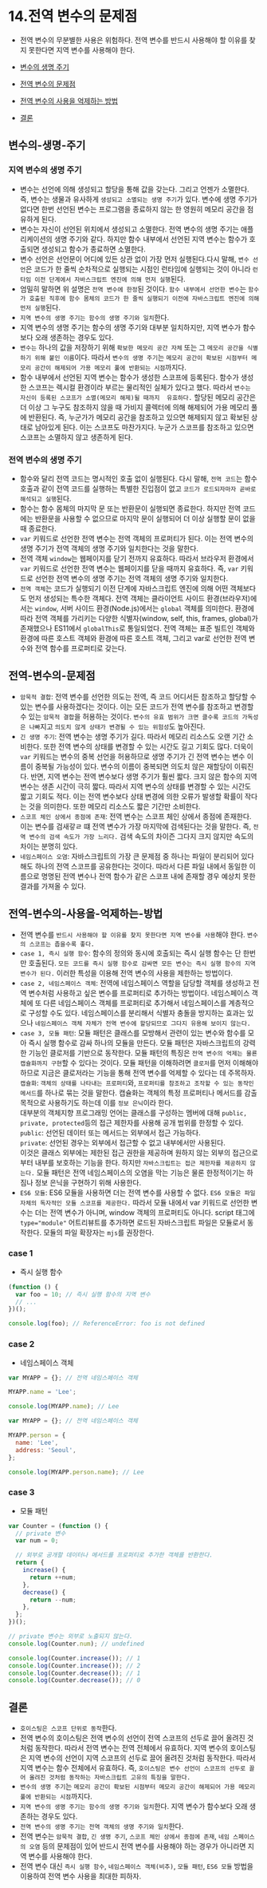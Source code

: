 # 14.전역 변수의 문제점

- 전역 변수의 무분별한 사용은 위험하다. 전역 변수를 반드시 사용해야 할 이유를 찾지 못한다면 지역 변수를 사용해야 한다.

- [변수의 생명 주기](#변수의-생명-주기)
- [전역 변수의 문제점](#전역-변수의-문제점)
- [전역 변수의 사용을 억제하는 방법](#전역-변수의-사용을-억제하는-방법)
- [결론](#결론)

## 변수의-생명-주기

### 지역 변수의 생명 주기

- 변수는 선언에 의해 생성되고 할당을 통해 값을 갖는다. 그리고 언젠가 소멸한다. 즉, 변수는 생물과 유사하게 `생성되고 소멸되는 생명 주기`가 있다. 변수에 생명 주기가 없다면 한번 선언된 변수는 프로그램을 종료하지 않는 한 영원히 메모리 공간을 점유하게 된다.
- 변수는 자신이 선언된 위치에서 생성되고 소멸한다. 전역 변수의 생명 주기는 애플리케이션의 생명 주기와 같다. 하지만 함수 내부에서 선언된 지역 변수는 함수가 호출되면 생성되고 함수가 종료하면 소멸한다.
- 변수 선언은 선언문이 어디에 있든 상관 없이 가장 먼저 실행된다.다시 말해, `변수 선언`은 코드가 한 줄씩 순차적으로 실행되는 시점인 런타임에 실행되는 것이 아니라 `런타임 이전 단계에서 자바스크립트 엔진에 의해 먼저 실행`된다.
- 엄밀히 말하면 위 설명은 `전역 변수에 한정`된 것이다. `함수 내부에서 선언한 변수`는 `함수가 호출된 직후에 함수 몸체의 코드가 한 줄씩 실행되기 이전에 자바스크립트 엔진에 의해 먼저 실행`된다.
- `지역 변수의 생명 주기는 함수의 생명 주기와 일치`한다.
- 지역 변수의 생명 주기는 함수의 생명 주기와 대부분 일치하지만, 지역 변수가 함수보다 오래 생존하는 경우도 있다.
- `변수는` 하나의 값을 저장하기 위해 `확보한 메모리 공간 자체` 또는 그 `메모리 공간을 식별하기 위해 붙인 이름`이다. 따라서 `변수의 생명 주기`는 `메모리 공간이 확보된 시점부터 메모리 공간이 해제되어 가용 메모리 풀에 반환되는 시점`까지다.
- 함수 내부에서 선언된 지역 변수는 함수가 생성한 스코프에 등록된다. 함수가 생성한 스코프는 렉시컬 환경이라 부르는 물리적인 실체가 있다고 했다. 따라서 `변수는 자신이 등록된 스코프가 소멸(메모리 해제)될 때까지  유효하다.` 할당된 메모리 공간은 더 이상 그 누구도 참조하지 않을 때 가비지 콜렉터에 의해 해제되어 가용 메모리 풀에 반환된다. 즉, 누군가가 메모리 공간을 참조하고 있으면 해제되지 않고 확보된 상태로 남아있게 된다. 이는 스코프도 마찬가지다. 누군가 스코프를 참조하고 있으면 스코프는 소멸하지 않고 생존하게 된다.

### 전역 변수의 생명 주기

- 함수와 달리 전역 코드는 명시적인 호출 없이 실행된다. 다시 말해, `전역 코드`는 함수 호출과 같이 전역 코드를 실행하는 특별한 진입점이 없고 `코드가 로드되자마자 곧바로 해석되고 실행`된다.
- 함수는 함수 몸체의 마지막 문 또는 반환문이 실행되면 종료한다. 하지만 전역 코드에는 반환문을 사용할 수 없으므로 마지막 문이 실행되어 더 이상 실행할 문이 없을 때 종료한다.
- `var` 키워드로 선언한 전역 변수는 전역 객체의 프로퍼티가 된다. 이는 전역 변수의 생명 주기가 전역 객체의 생명 주기와 일치한다는 것을 말한다.
- 전역 객체 `window`는 웹페이지를 닫기 전까지 유효하다. 따라서 브라우저 환경에서 `var` 키워드로 선언한 전역 변수는 웹페이지를 닫을 때까지 유효하다. 즉, `var` 키워드로 선언한 전역 변수의 생명 주기는 전역 객체의 생명 주기와 일치한다.
- `전역 객체`는 코드가 실행되기 이전 단계에 자바스크립트 엔진에 의해 어떤 객체보다도 먼저 생성되는 특수한 객체다. 전역 객체는 클라이언트 사이드 환경(브라우저)에서는 `window`, 서버 사이드 환경(Node.js)에서는 `global` 객체를 의미한다. 환경에 따라 전역 객체를 가리키는 다양한 식별자(window, self, this, frames, global)가 존재했으나 ES11에서 `globalThis`로 통일되었다. 전역 객체는 표준 빌트인 객체와 환경에 따른 호스트 객체와 환경에 따른 호스트 객체, 그리고 var로 선언한 전역 변수와 전역 함수를 프로퍼티로 갖는다.

## 전역-변수의-문제점

- `암묵적 결합`: 전역 변수를 선언한 의도는 전역, 즉 코드 어디서든 참조하고 할당할 수 있는 변수를 사용하겠다는 것이다. 이는 모든 코드가 전역 변수를 참조하고 변경할 수 있는 `암묵적 결합`을 허용하는 것이다. `변수의 유효 범위가 크면 클수록 코드의 가독성은 나빠`지고 `의도치 않게 상태가 변경될 수 있는 위험성`도 높아진다.
- `긴 생명 주기`: 전역 변수는 생명 주기가 길다. 따라서 메모리 리소스도 오랜 기간 소비한다. 또한 전역 변수의 상태를 변경할 수 있는 시간도 길고 기회도 많다. 더욱이 `var` 키워드는 변수의 중복 선언을 허용하므로 생명 주기가 긴 전역 변수는 변수 이름이 중복될 가능성이 있다.
  변수의 이름이 중복되면 의도치 않은 재할당이 이뤄진다. 반면, 지역 변수는 전역 변수보다 생명 주기가 훨씬 짧다. 크지 않은 함수의 지역 변수는 생존 시간이 극히 짧다. 따라서 지역 변수의 상태를 변경할 수 있는 시간도 짧고 기회도 적다. 이는 전역 변수보다 상태 변경에 의한 오류가 발생할 확률이 작다는 것을 의미한다. 또한 메모리 리소스도 짧은 기간만 소비한다.
- `스코프 체인 상에서 종점에 존재`: 전역 변수는 스코프 체인 상에서 종점에 존재한다. 이는 변수를 검새갛ㄹ 떄 전역 변수가 가장 마지막에 검색된다는 것을 말한다. 즉, `전역 변수의 검색 속도가 가장 느리다.` 검색 속도의 차이즌 그다지 크지 않지만 속도의 차이는 분명히 있다.
- `네임스페이스 오염`: 자바스크립트의 가장 큰 문제점 중 하나는 파일이 분리되어 있다 해도 하나의 전역 스코프를 공유한다는 것이다. 따라서 다른 파일 내에서 동일한 이름으로 명명된 전역 변수나 전역 함수가 같은 스코프 내에 존재할 경우 예상치 못한 결과를 가져올 수 있다.

## 전역-변수의-사용을-억제하는-방법

- 전역 변수를 `반드시 사용해야 할 이유를 찾지 못한다면 지역 변수를 사용`해야 한다. `변수의 스코프는 좁을수록 좋다.`
- `case 1, 즉시 실행 함수`: 함수의 정의와 동시에 호출되는 즉시 실행 함수는 단 한번만 호출된다. `모든 코드를 즉시 실행 함수로 감싸면 모든 변수는 즉시 실행 함수의 지역 변수가 된다.` 이러한 특성을 이용해 전역 변수의 사용을 제한하는 방법이다.
- `case 2, 네임스페이스 객체`: 전역에 네임스페이스 역할을 담당할 객체를 생성하고 전역 변수처럼 사용하고 싶은 변수를 프로퍼티로 추가하는 방법이다. 네임스페이스 객체에 또 다른 네임스페이스 객체를 프로퍼티로 추가해서 네임스페이스를 계층적으로 구성할 수도 있다. 네임스페이스를 분리해서 식별자 충돌을 방지하는 효과는 있으나 `네임스페이스 객체 자체가 전역 변수에 할당되므로 그다지 유용해 보이지 않는다.`
- `case 3, 모듈 패턴`: 모듈 패턴은 클래스를 모방해서 관련이 있는 변수와 함수를 모아 즉시 실행 함수로 감싸 하나의 모듈을 만든다. 모듈 패턴은 자바스크립트의 강력한 기능인 클로저를 기반으로 동작한다. 모듈 패턴의 특징은 `전역 변수의 억제는 물룐 캡슐화까지 구현`할 수 있다는 것이다. 모듈 패턴을 이해하려면 `클로저`를 먼저 이해해야 하므로 지금은 클로저라는 기능을 통해 전역 변수를 억제할 수 있다는 데 주목하자.<br>
  `캡슐화`: `객체의 상태를 나타내는 프로퍼티`와, `프로퍼티를 참조하고 조작할 수 있는 동작인 메서드`를 하나로 묶는 것을 말한다. 캡슐화는 객체의 특정 프로퍼티나 메서드를 감출 목적으로 사용하기도 하는데 이를 `정보 은닉`이라 한다.<br>
  대부분의 객체지향 프로그래밍 언어는 클래스를 구성하는 멤버에 대해 `public, private, protected`등의 접근 제한자를 사용해 공개 범위를 한정할 수 있다.<br>
  `public`: 선언된 데이터 또는 메서드는 외부에서 접근 가능하다.<br>
  `private`: 선언된 경우는 외부에서 접근할 수 없고 내부에서만 사용된다.<br>
  이것은 클래스 외부에는 제한된 접근 권한을 제공하며 원하지 않는 외부의 접근으로부터 내부를 보호하는 기능을 한다. 하지만 `자바스크립트는 접근 제한자를 제공하지 않는다.` 모듈 패턴은 전역 네임스페이스의 오염을 막는 기능은 물론 한정적이기는 하짐나 정보 은닉을 구현하기 위해 사용한다.
- `ES6 모듈`: ES6 모듈을 사용하면 더는 전역 변수를 사용할 수 없다. `ES6 모듈은 파일 자체의 독자적인 모듈 스코프를 제공한다.` 따라서 모듈 내에서 var 키워드로 선언한 변수는 더는 전역 변수가 아니며, window 객체의 프로퍼티도 아니다. script 태그에 `type="module"` 어트리뷰트를 추가하면 로드된 자바스크립트 파일은 모듈로서 동작한다. 모듈의 파일 확장자는 `mjs`를 권장한다.

### case 1

- 즉시 실행 함수

```js
(function () {
  var foo = 10; // 즉시 실행 함수의 지역 변수
  // ...
})();

console.log(foo); // ReferenceError: foo is not defined
```

### case 2

- 네임스페이스 객체

```js
var MYAPP = {}; // 전역 네임스페이스 객체

MYAPP.name = 'Lee';

console.log(MYAPP.name); // Lee
```

```js
var MYAPP = {}; // 전역 네임스페이스 객체

MYAPP.person = {
  name: 'Lee',
  address: 'Seoul',
};

console.log(MYAPP.person.name); // Lee
```

### case 3

- 모듈 패턴

```js
var Counter = (function () {
  // private 변수
  var num = 0;

  // 외부로 공개할 데이터나 메서드를 프로퍼티로 추가한 객체를 반환한다.
  return {
    increase() {
      return ++num;
    },
    decrease() {
      return --num;
    },
  };
})();

// private 변수는 외부로 노출되지 않는다.
console.log(Counter.num); // undefined

console.log(Counter.increase()); // 1
console.log(Counter.increase()); // 2
console.log(Counter.decrease()); // 1
console.log(Counter.decrease()); // 0
```

## 결론

- `호이스팅은 스코프 단위로 동작`한다.
- 전역 변수의 호이스팅은 전역 변수의 선언이 전역 스코프의 선두로 끌어 올려진 것처럼 동작한다. 따라서 전역 변수는 전역 전체에서 유효하다. 지역 변수의 호이스팅은 지역 변수의 선언이 지역 스코프의 선두로 끌어 올려진 것처럼 동작한다. 따라서 지역 변수는 함수 전체에서 유효하다. 즉, `호이스팅은 변수 선언이 스코프의 선두로 끌어 올려진 것처럼 동작하는 자바스크립트 고유의 특징을 말한다.`
- `변수의 생명 주기`는 `메모리 공간이 확보된 시점부터 메모리 공간이 해제되어 가용 메모리 풀에 반환되는 시점`까지다.
- `지역 변수의 생명 주기는 함수의 생명 주기와 일치`한다. 지역 변수가 함수보다 오래 생존하는 경우도 있다.
- `전역 변수의 생명 주기는 전역 객체의 생명 주기와 일치`한다.
- 전역 변수는 `암묵적 결합`, `긴 생명 주기`, `스코프 체인 상에서 종점에 존재`, `네임 스페이스의 오염` 등의 문제점이 있어 반드시 전역 변수를 사용해야 하는 경우가 아니라면 지역 변수를 사용해야 한다.
- 전역 변수 대신 `즉시 실행 함수`, `네임스페이스 객체(비추)`, `모듈 패턴`, `ES6 모듈` 방법을 이용하여 전역 변수 사용을 최대한 피하자.
